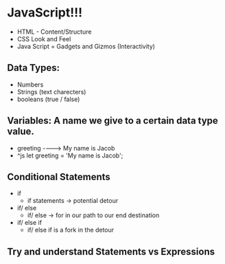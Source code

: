 # JavaScript!!!

* HTML - Content/Structure
* CSS Look and Feel
* Java Script = Gadgets and Gizmos (Interactivity)

## Data Types:
* Numbers 
* Strings (text charecters)
* booleans (true / false)

## Variables: A name we give to a certain data type value.
* greeting ----> My name is Jacob
* ^js  let greeting = 'My name is Jacob';

## Conditional Statements
* if
  * if statements -> potential detour
* if/ else
  * if/ else -> for in our path to our end destination
* if/ else if
  * if/ else if is a fork in the detour

## Try and understand Statements vs Expressions